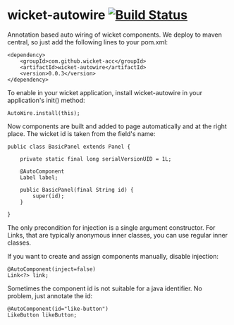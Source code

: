 wicket-autowire [![Build Status](https://travis-ci.org/wicket-acc/wicket-autowire.png?branch=master)](https://travis-ci.org/wicket-acc/wicket-autowire)
=================================================================================================================================================

Annotation based auto wiring of wicket components. We deploy to maven central, so just add the following lines to your pom.xml:

	<dependency>
		<groupId>com.github.wicket-acc</groupId>
		<artifactId>wicket-autowire</artifactId>
		<version>0.0.3</version>
	</dependency>

To enable in your wicket application, install wicket-autowire in your application's init() method:

	AutoWire.install(this);

Now components are built and added to page automatically and at the right place. The wicket id is taken from the field's name:

	public class BasicPanel extends Panel {
	
		private static final long serialVersionUID = 1L;
	
		@AutoComponent
		Label label;
	
		public BasicPanel(final String id) {
			super(id);
		}
	
	}

The only precondition for injection is a single argument constructor. For Links, that are typically anonymous inner classes, you can use regular inner classes.

If you want to create and assign components manually, disable injection:

	@AutoComponent(inject=false)
	Link<?> link;

Sometimes the component id is not suitable for a java identifier. No problem, just annotate the id:

	@AutoComponent(id="like-button")
	LikeButton likeButton;
